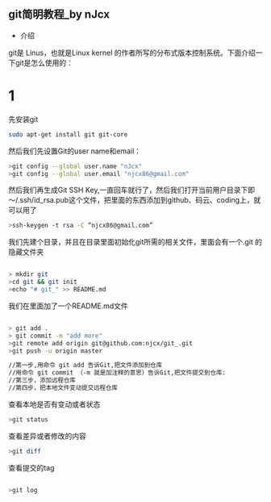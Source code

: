## git简明教程_by nJcx

- 介绍

git是 Linus，也就是Linux kernel 的作者所写的分布式版本控制系统。下面介绍一下git是怎么使用的：

# 1

先安装git
```bash
sudo apt-get install git git-core

```
然后我们先设置Git的user name和email：

```bash
>git config --global user.name "nJcx"
>git config --global user.email "njcx86@gmail.com"
```
然后我们再生成Git SSH Key,一直回车就行了，然后我们打开当前用户目录下即～/.ssh/id_rsa.pub这个文件，把里面的东西添加到github、码云、coding上，就可以用了

```bash
>ssh-keygen -t rsa -C “njcx86@gmail.com”
```

我们先建个目录，并且在目录里面初始化git所需的相关文件，里面会有一个.git 的隐藏文件夹
```bash

> mkdir git 
>cd git && git init
>echo "# git_" >> README.md

```
我们在里面加了一个README.md文件

```bash

> git add .
> git commit -m "add more" 
>git remote add origin git@github.com:njcx/git_.git
>git push -u origin master

//第一步,用命令 git add 告诉Git,把文件添加到仓库
//用命令 git commit （-m 就是加注释的意思）告诉Git,把文件提交到仓库:
//第三步，添加远程仓库
//第四步，把本地文件变动提交远程仓库
```
查看本地是否有变动或者状态
```bash
>git status

```
查看差异或者修改的内容
```bash
>git diff
```
查看提交的tag

```bash

>git log

```



 